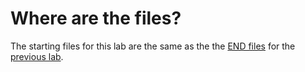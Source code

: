 # Where are the files?

The starting files for this lab are the same as the the [END files](https://github.com/microsoft/copilot-camp/src/extend-m365-copilot/path-a-lab02-plugin/trey-research/) for the [previous lab](/copilot-camp/pages/api-plugin/02-api-plugin).
